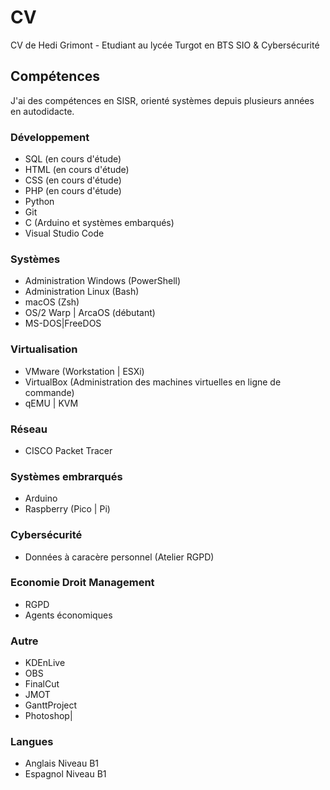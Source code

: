 # CV
CV de Hedi Grimont - Etudiant au lycée Turgot en BTS SIO & Cybersécurité
## Compétences
J'ai des compétences en SISR, orienté systèmes depuis plusieurs années en autodidacte.
### Développement
- SQL (en cours d'étude)
- HTML (en cours d'étude)
- CSS (en cours d'étude)
- PHP (en cours d'étude)
- Python
- Git
- C (Arduino et systèmes embarqués)
- Visual Studio Code
### Systèmes
- Administration Windows (PowerShell)
- Administration Linux (Bash)
- macOS (Zsh)
- OS/2 Warp | ArcaOS (débutant)
- MS-DOS|FreeDOS
### Virtualisation
- VMware (Workstation | ESXi)
- VirtualBox (Administration des machines virtuelles en ligne de commande)
- qEMU | KVM
### Réseau
- CISCO Packet Tracer
### Systèmes embrarqués
- Arduino
- Raspberry (Pico | Pi)
### Cybersécurité
- Données à caracère personnel (Atelier RGPD)
### Economie Droit Management
- RGPD
- Agents économiques
### Autre
- KDEnLive
- OBS
- FinalCut
- JMOT
- GanttProject
- Photoshop|
### Langues
- Anglais Niveau B1
- Espagnol Niveau B1
